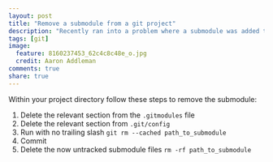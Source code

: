 ```yaml
---
layout: post
title: "Remove a submodule from a git project"
description: "Recently ran into a problem where a submodule was added to a project and I needed to remove it. Here are some simple steps to remove the submodule."
tags: [git]
image:
  feature: 8160237453_62c4c8c48e_o.jpg
  credit: Aaron Addleman
comments: true
share: true
---
```



Within your project directory follow these steps to remove the submodule:

1. Delete the relevant section from the `.gitmodules` file
1. Delete the relevant section from `.git/config`
1. Run with no trailing slash `git rm --cached path_to_submodule`
1. Commit
1. Delete the now untracked submodule files `rm -rf path_to_submodule`
